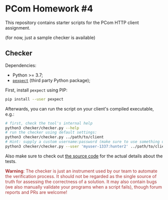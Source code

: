 # PCom Homework #4

This repository contains starter scripts for the PCom HTTP client assignment.

(for now, just a sample checker is available)

## Checker

Dependencies:

- Python >= 3.7;
- [`pexpect`](https://pexpect.readthedocs.io/en/stable/) (third party Python package);

First, install `pexpect` using PIP:
```sh
pip install --user pexpect
```

Afterwards, you can run the script on your client's compiled executable, e.g.:
```sh
# first, check the tool's internal help
python3 checker/checker.py --help 
# run the checker using default settings:
python3 checker/checker.py ../path/to/client
# Hint: supply a custom username:password (make sure to use something unique)
python3 checker/checker.py --user 'myuser-1337:hunter2' ../path/to/client
```

Also make sure to check out [the source code](./checker/checker.py) for the
actual details about the tests.

<span style="color: #A33">**Warning**: The checker is just an instrument used by
our team to automate the verification process. It should not be regarded as the
single source of truth for assessing the correctness of a solution.
It may also contain bugs (we also manually validate your programs when
a script fails), though forum reports and PRs are welcome!</span>

